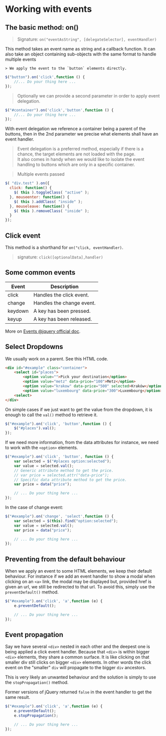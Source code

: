 Working with events
===================


## The basic method: on()

> Signature: `on("eventAsString", [delegateSelector], eventHandler)`

This method takes an event name as string and a callback function. It can also take an object containing sub-objects with the same format to handle multiple events

    > We apply the event to the `button` elements directly.
```js
$("button").on('click',function () { 
    //... Do your thing here ...
});
```


> Optionally we can provide a second parameter in order to apply event delegation.
```js
$("#container").on('click','button',function () { 
    //... Do your thing here ...
});
```

With event delegation we reference a container being a parent of the buttons, then in the 2nd parameter we precise what elements shall have an event handler.

> Event delegation is a preferred method, especially if there is a chance, the target elements are not loaded with the page.  
> It also comes in handy when we would like to isolate the event handling to buttons which are only in a specific container.

> Multiple events passed
```js
$( "div.test" ).on({
  click: function() {
    $( this ).toggleClass( "active" );
  }, mouseenter: function() {
    $( this ).addClass( "inside" );
  }, mouseleave: function() {
    $( this ).removeClass( "inside" );
  }
});
```

## Click event

This method is a shorthand for `on("click, eventHandler)`.
> signature: `click([optionalData],handler)`

## Some common events 

| Event | Description |
|---|---|
| click | Handles the click event. |
| change | Handles the change event. |
| keydown | A key has been pressed. |
| keyup | A key has been released. |

More on [Events @jquery official doc](https://api.jquery.com/category/events/).


## Select Dropdowns

We usually work on a parent. See this HTML code.
```html
<div id="#example" class="container">
    <select id="places">
        <option value="">Pick your destination</option>
        <option value="metz" data-price="100">Metz</option>
        <option value="krakow" data-price="500" selected>Kraków</option>
        <option value="luxembourg" data-price="300">Luxembourg</option>
    <select>
</div>
```

On simple cases if we just want to get the value from the dropdown, it is enough to call the `val()` method to retrieve it.

```js
$("#example").on('click', 'button',function () {
    $("#places").val();
});
```

If we need more information, from the data attributes for instance, we need to work with the `<option>` elements.

```js
$("#example").on('click', 'button', function () {
    var selected = $("#places option:selected");
    var value = selected.val();
    // Generic attribute method to get the price.
    // var price = selected.attr("data-price");
    // Specific data attribute method to get the price.
    var price = data("price"); 

    // ... Do your thing here ...
});
```
In the case of change event:
```js
$("#example").on('change', 'select',function () {
    var selected = $(this).find("option:selected");
    var value = selected.val();
    var price = data("price"); 

    // ... Do your thing here ...
});
```

## Preventing from the default behaviour

When we apply an event to some HTML elements, we keep their default behaviour. For instance if we add an event handler to show a modal when clicking on an `<a>` link, the modal may be displayed but, provided href is given an url, we still be redirected to that url.
To avoid this, simply use the `preventDefault()` method.

```js
$("#example").on('click', 'a',function (e) {
    e.preventDefault();

    // ... Do your thing here ...
});
```

## Event propagation
Say we have several `<div>` nested in each other and the deepest one is being applied a click event handler. Because that `<div>` is within bigger `<div>` elements, they share a common surface. It is like clicking on that smaller div still clicks on bigger `<div>` elements. In other words the click event on the "smaller" `div` will propagate to the bigger `div` ancestors.

This is very likely an unwanted behaviour and the solution is simply to use the `stopPropagation()` method.

Former versions of jQuery returned `false` in the event handler to get the same result.

```js
$("#example").on('click', 'a',function (e) {
    e.preventDefault();
    e.stopPropagation();

    // ... Do your thing here ...
});
```
